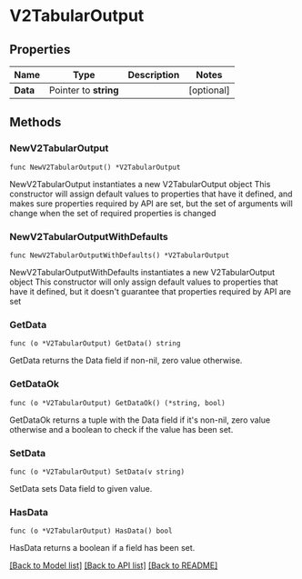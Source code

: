 # V2TabularOutput

## Properties

Name | Type | Description | Notes
------------ | ------------- | ------------- | -------------
**Data** | Pointer to **string** |  | [optional] 

## Methods

### NewV2TabularOutput

`func NewV2TabularOutput() *V2TabularOutput`

NewV2TabularOutput instantiates a new V2TabularOutput object
This constructor will assign default values to properties that have it defined,
and makes sure properties required by API are set, but the set of arguments
will change when the set of required properties is changed

### NewV2TabularOutputWithDefaults

`func NewV2TabularOutputWithDefaults() *V2TabularOutput`

NewV2TabularOutputWithDefaults instantiates a new V2TabularOutput object
This constructor will only assign default values to properties that have it defined,
but it doesn't guarantee that properties required by API are set

### GetData

`func (o *V2TabularOutput) GetData() string`

GetData returns the Data field if non-nil, zero value otherwise.

### GetDataOk

`func (o *V2TabularOutput) GetDataOk() (*string, bool)`

GetDataOk returns a tuple with the Data field if it's non-nil, zero value otherwise
and a boolean to check if the value has been set.

### SetData

`func (o *V2TabularOutput) SetData(v string)`

SetData sets Data field to given value.

### HasData

`func (o *V2TabularOutput) HasData() bool`

HasData returns a boolean if a field has been set.


[[Back to Model list]](../README.md#documentation-for-models) [[Back to API list]](../README.md#documentation-for-api-endpoints) [[Back to README]](../README.md)


